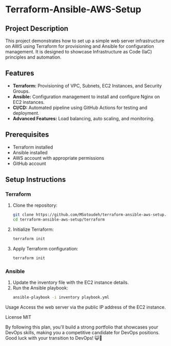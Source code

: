 # Terraform-Ansible-AWS-Setup

## Project Description
This project demonstrates how to set up a simple web server infrastructure on AWS using Terraform for provisioning and Ansible for configuration management. It is designed to showcase Infrastructure as Code (IaC) principles and automation.

## Features
- **Terraform:** Provisioning of VPC, Subnets, EC2 Instances, and Security Groups.
- **Ansible:** Configuration management to install and configure Nginx on EC2 instances.
- **CI/CD:** Automated pipeline using GitHub Actions for testing and deployment.
- **Advanced Features:** Load balancing, auto scaling, and monitoring.

## Prerequisites
- Terraform installed
- Ansible installed
- AWS account with appropriate permissions
- GitHub account

## Setup Instructions

### Terraform
1. Clone the repository:
   ```bash
   git clone https://github.com/MSotoudeh/terraform-ansible-aws-setup.git
   cd terraform-ansible-aws-setup/terraform
2. Initialize Terraform:
   ```bash
   terraform init
4. Apply Terraform configuration:
   ```bash
   terraform init
### Ansible
1. Update the inventory file with the EC2 instance details.
2. Run the Ansible playbook:
   ```bash
   ansible-playbook -i inventory playbook.yml

Usage
Access the web server via the public IP address of the EC2 instance.

License
MIT


By following this plan, you'll build a strong portfolio that showcases your DevOps skills, making you a competitive candidate for DevOps positions. Good luck with your transition to DevOps! 😺🐙


